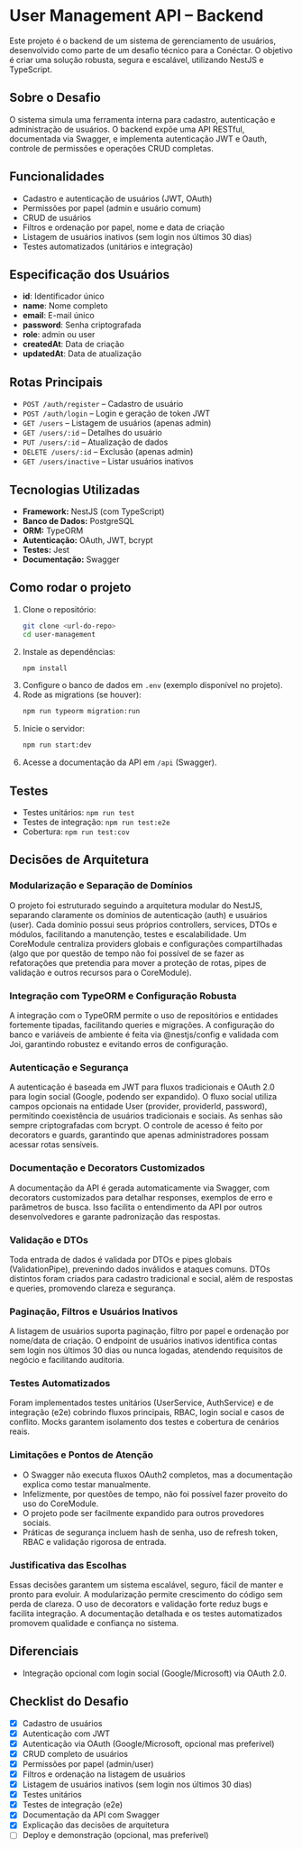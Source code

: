# User Management API – Backend

Este projeto é o backend de um sistema de gerenciamento de usuários, desenvolvido como parte de um desafio técnico para a Conéctar. O objetivo é criar uma solução robusta, segura e escalável, utilizando NestJS e TypeScript.

## Sobre o Desafio

O sistema simula uma ferramenta interna para cadastro, autenticação e administração de usuários. O backend expõe uma API RESTful, documentada via Swagger, e implementa autenticação JWT e Oauth, controle de permissões e operações CRUD completas.

## Funcionalidades

- Cadastro e autenticação de usuários (JWT, OAuth)
- Permissões por papel (admin e usuário comum)
- CRUD de usuários
- Filtros e ordenação por papel, nome e data de criação
- Listagem de usuários inativos (sem login nos últimos 30 dias)
- Testes automatizados (unitários e integração)

## Especificação dos Usuários
- **id**: Identificador único
- **name**: Nome completo
- **email**: E-mail único
- **password**: Senha criptografada
- **role**: admin ou user
- **createdAt**: Data de criação
- **updatedAt**: Data de atualização

## Rotas Principais
- `POST /auth/register` – Cadastro de usuário
- `POST /auth/login` – Login e geração de token JWT
- `GET /users` – Listagem de usuários (apenas admin)
- `GET /users/:id` – Detalhes do usuário
- `PUT /users/:id` – Atualização de dados
- `DELETE /users/:id` – Exclusão (apenas admin)
- `GET /users/inactive` – Listar usuários inativos

## Tecnologias Utilizadas
- **Framework:** NestJS (com TypeScript)
- **Banco de Dados:** PostgreSQL
- **ORM:** TypeORM
- **Autenticação:** OAuth, JWT, bcrypt
- **Testes:** Jest
- **Documentação:** Swagger

## Como rodar o projeto

1. Clone o repositório:
   ```bash
   git clone <url-do-repo>
   cd user-management
   ```
2. Instale as dependências:
   ```bash
   npm install
   ```
3. Configure o banco de dados em `.env` (exemplo disponível no projeto).
4. Rode as migrations (se houver):
   ```bash
   npm run typeorm migration:run
   ```
5. Inicie o servidor:
   ```bash
   npm run start:dev
   ```
6. Acesse a documentação da API em `/api` (Swagger).

## Testes
- Testes unitários: `npm run test`
- Testes de integração: `npm run test:e2e`
- Cobertura: `npm run test:cov`

## Decisões de Arquitetura

### Modularização e Separação de Domínios

O projeto foi estruturado seguindo a arquitetura modular do NestJS, separando claramente os domínios de autenticação (auth) e usuários (user). Cada domínio possui seus próprios controllers, services, DTOs e módulos, facilitando a manutenção, testes e escalabilidade. Um CoreModule centraliza providers globais e configurações compartilhadas (algo que por questão de tempo não foi possível de se fazer as refatorações
que pretendia para mover a proteção de rotas, pipes de validação e outros recursos para o CoreModule).

### Integração com TypeORM e Configuração Robusta

A integração com o TypeORM permite o uso de repositórios e entidades fortemente tipadas, facilitando queries e migrações. A configuração do banco e variáveis de ambiente é feita via @nestjs/config e validada com Joi, garantindo robustez e evitando erros de configuração.

### Autenticação e Segurança

A autenticação é baseada em JWT para fluxos tradicionais e OAuth 2.0 para login social (Google, podendo ser expandido). O fluxo social utiliza campos opcionais na entidade User (provider, providerId, password), permitindo coexistência de usuários tradicionais e sociais. As senhas são sempre criptografadas com bcrypt. O controle de acesso é feito por decorators e guards, garantindo que apenas administradores possam acessar rotas sensíveis.

### Documentação e Decorators Customizados

A documentação da API é gerada automaticamente via Swagger, com decorators customizados para detalhar responses, exemplos de erro e parâmetros de busca. Isso facilita o entendimento da API por outros desenvolvedores e garante padronização das respostas.

### Validação e DTOs

Toda entrada de dados é validada por DTOs e pipes globais (ValidationPipe), prevenindo dados inválidos e ataques comuns. DTOs distintos foram criados para cadastro tradicional e social, além de respostas e queries, promovendo clareza e segurança.

### Paginação, Filtros e Usuários Inativos

A listagem de usuários suporta paginação, filtro por papel e ordenação por nome/data de criação. O endpoint de usuários inativos identifica contas sem login nos últimos 30 dias ou nunca logadas, atendendo requisitos de negócio e facilitando auditoria.

### Testes Automatizados

Foram implementados testes unitários (UserService, AuthService) e de integração (e2e) cobrindo fluxos principais, RBAC, login social e casos de conflito. Mocks garantem isolamento dos testes e cobertura de cenários reais.

### Limitações e Pontos de Atenção

- O Swagger não executa fluxos OAuth2 completos, mas a documentação explica como testar manualmente.
- Infelizmente, por questões de tempo, não foi possível fazer proveito do uso do CoreModule.
- O projeto pode ser facilmente expandido para outros provedores sociais.
- Práticas de segurança incluem hash de senha, uso de refresh token, RBAC e validação rigorosa de entrada.

### Justificativa das Escolhas

Essas decisões garantem um sistema escalável, seguro, fácil de manter e pronto para evoluir. A modularização permite crescimento do código sem perda de clareza. O uso de decorators e validação forte reduz bugs e facilita integração. A documentação detalhada e os testes automatizados promovem qualidade e confiança no sistema.

## Diferenciais
- Integração opcional com login social (Google/Microsoft) via OAuth 2.0.

## Checklist do Desafio
- [x] Cadastro de usuários
- [x] Autenticação com JWT
- [x] Autenticação via OAuth (Google/Microsoft, opcional mas preferível)
- [x] CRUD completo de usuários
- [x] Permissões por papel (admin/user)
- [x] Filtros e ordenação na listagem de usuários
- [x] Listagem de usuários inativos (sem login nos últimos 30 dias)
- [x] Testes unitários
- [x] Testes de integração (e2e)
- [x] Documentação da API com Swagger
- [x] Explicação das decisões de arquitetura
- [ ] Deploy e demonstração (opcional, mas preferível)